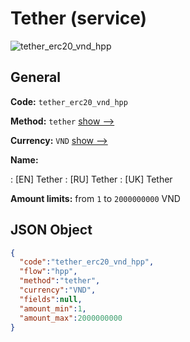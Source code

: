 
# Tether (service) 
![tether_erc20_vnd_hpp](https://static.openfintech.io/payment_methods/tether_erc20_vnd_hpp/logo.svg?w=400&c=v0.59.26#w200)  

## General 
 
**Code:** `tether_erc20_vnd_hpp` 
 
**Method:** `tether` 
 [show -->](/payment-methods/tether/) 
 
**Currency:** `VND` [show -->](/currencies/VND/) 
 
**Name:** 
 
:	[EN] Tether 
:	[RU] Tether 
:	[UK] Tether 
 
**Amount limits:** from `1` to `2000000000` VND 

## JSON Object 

```json
{
  "code":"tether_erc20_vnd_hpp",
  "flow":"hpp",
  "method":"tether",
  "currency":"VND",
  "fields":null,
  "amount_min":1,
  "amount_max":2000000000
}
```  

